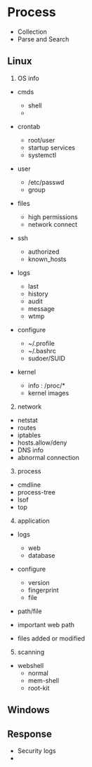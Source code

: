 # Process
- Collection
- Parse and Search


## Linux 
1. OS info
- cmds
  - shell
  - 
- crontab
  - root/user
  - startup services
  - systemctl
  
- user
  - /etc/passwd
  - group

- files
  - high permissions
  - network connect
  
- ssh
  - authorized
  - known_hosts
  
- logs
  - last
  - history
  - audit
  - message
  - wtmp
  
- configure
  - ~/.profile
  - ~/.bashrc
  - sudoer/SUID 
  
- kernel
  - info : /proc/*
  - kernel images
  
  
2. network
- netstat
- routes
- iptables
- hosts.allow/deny
- DNS info
- abnormal connection

3. process
  - cmdline
  - process-tree  
  - lsof
  - top

4. application
- logs
  - web
  - database
  
- configure
  - version
  - fingerprint
  - file
  
- path/file
 - important web path
 - files added or modified
 
5. scanning
- webshell
  - normal
  - mem-shell
  - root-kit


## Windows


## Response
- Security logs
- 


